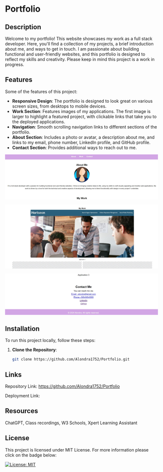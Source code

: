 # Portfolio

## Description

Welcome to my portfolio! This website showcases my work as a full stack developer. Here, you'll find a collection of my projects, a brief introduction about me, and ways to get in touch. I am passionate about building functional and user-friendly websites, and this portfolio is designed to reflect my skills and creativity. Please keep in mind this project is a work in progress. 

## Features

Some of the features of this project: 

- **Responsive Design**: The portfolio is designed to look great on various screen sizes, from desktops to mobile devices.
- **Work Section**: Features images of my applications. The first image is larger to highlight a featured project, with clickable links that take you to the deployed applications.
- **Navigation**: Smooth scrolling navigation links to different sections of the portfolio.
- **About Section**: Includes a photo or avatar, a description about me, and links to my email, phone number, LinkedIn profile, and GitHub profile.
- **Contact Section**: Provides additional ways to reach out to me.

![About me section](./assets/images/screenshot1.jpg)

![About me section](./assets/images/screenshot2.jpg)

![About me section](./assets/images/screenshot3.jpg)

## Installation

To run this project locally, follow these steps:

1. **Clone the Repository**:
   ```bash
   git clone https://github.com/Alondra1752/Portfolio.git

## Links

Repository Link: https://github.com/Alondra1752/Portfolio

Deployment Link: 

## Resources

ChatGPT, Class recordings, W3 Schools, Xpert Learning Assistant

## License 

This project is licensed under MIT License. For more information please click on the badge below: 

 [![License: MIT](https://img.shields.io/badge/License-MIT-yellow.svg)](https://opensource.org/licenses/MIT)



